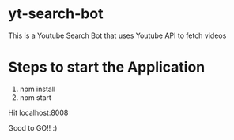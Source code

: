# yt-search-bot
This is a Youtube Search Bot that uses Youtube API to fetch videos

# Steps to start the Application
1. npm install
2. npm start

Hit localhost:8008

Good to GO!! :)

